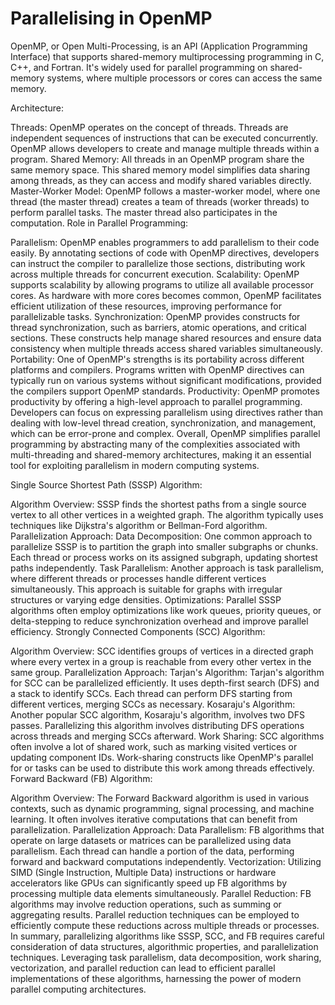 # Parallelising in OpenMP

OpenMP, or Open Multi-Processing, is an API (Application Programming Interface) that supports shared-memory multiprocessing programming in C, C++, and Fortran. It's widely used for parallel programming on shared-memory systems, where multiple processors or cores can access the same memory.

Architecture:

Threads: OpenMP operates on the concept of threads. Threads are independent sequences of instructions that can be executed concurrently. OpenMP allows developers to create and manage multiple threads within a program.
Shared Memory: All threads in an OpenMP program share the same memory space. This shared memory model simplifies data sharing among threads, as they can access and modify shared variables directly.
Master-Worker Model: OpenMP follows a master-worker model, where one thread (the master thread) creates a team of threads (worker threads) to perform parallel tasks. The master thread also participates in the computation.
Role in Parallel Programming:

Parallelism: OpenMP enables programmers to add parallelism to their code easily. By annotating sections of code with OpenMP directives, developers can instruct the compiler to parallelize those sections, distributing work across multiple threads for concurrent execution.
Scalability: OpenMP supports scalability by allowing programs to utilize all available processor cores. As hardware with more cores becomes common, OpenMP facilitates efficient utilization of these resources, improving performance for parallelizable tasks.
Synchronization: OpenMP provides constructs for thread synchronization, such as barriers, atomic operations, and critical sections. These constructs help manage shared resources and ensure data consistency when multiple threads access shared variables simultaneously.
Portability: One of OpenMP's strengths is its portability across different platforms and compilers. Programs written with OpenMP directives can typically run on various systems without significant modifications, provided the compilers support OpenMP standards.
Productivity: OpenMP promotes productivity by offering a high-level approach to parallel programming. Developers can focus on expressing parallelism using directives rather than dealing with low-level thread creation, synchronization, and management, which can be error-prone and complex.
Overall, OpenMP simplifies parallel programming by abstracting many of the complexities associated with multi-threading and shared-memory architectures, making it an essential tool for exploiting parallelism in modern computing systems.

Single Source Shortest Path (SSSP) Algorithm:

Algorithm Overview: SSSP finds the shortest paths from a single source vertex to all other vertices in a weighted graph. The algorithm typically uses techniques like Dijkstra's algorithm or Bellman-Ford algorithm.
Parallelization Approach:
Data Decomposition: One common approach to parallelize SSSP is to partition the graph into smaller subgraphs or chunks. Each thread or process works on its assigned subgraph, updating shortest paths independently.
Task Parallelism: Another approach is task parallelism, where different threads or processes handle different vertices simultaneously. This approach is suitable for graphs with irregular structures or varying edge densities.
Optimizations: Parallel SSSP algorithms often employ optimizations like work queues, priority queues, or delta-stepping to reduce synchronization overhead and improve parallel efficiency.
Strongly Connected Components (SCC) Algorithm:

Algorithm Overview: SCC identifies groups of vertices in a directed graph where every vertex in a group is reachable from every other vertex in the same group.
Parallelization Approach:
Tarjan's Algorithm: Tarjan's algorithm for SCC can be parallelized efficiently. It uses depth-first search (DFS) and a stack to identify SCCs. Each thread can perform DFS starting from different vertices, merging SCCs as necessary.
Kosaraju's Algorithm: Another popular SCC algorithm, Kosaraju's algorithm, involves two DFS passes. Parallelizing this algorithm involves distributing DFS operations across threads and merging SCCs afterward.
Work Sharing: SCC algorithms often involve a lot of shared work, such as marking visited vertices or updating component IDs. Work-sharing constructs like OpenMP's parallel for or tasks can be used to distribute this work among threads effectively.
Forward Backward (FB) Algorithm:

Algorithm Overview: The Forward Backward algorithm is used in various contexts, such as dynamic programming, signal processing, and machine learning. It often involves iterative computations that can benefit from parallelization.
Parallelization Approach:
Data Parallelism: FB algorithms that operate on large datasets or matrices can be parallelized using data parallelism. Each thread can handle a portion of the data, performing forward and backward computations independently.
Vectorization: Utilizing SIMD (Single Instruction, Multiple Data) instructions or hardware accelerators like GPUs can significantly speed up FB algorithms by processing multiple data elements simultaneously.
Parallel Reduction: FB algorithms may involve reduction operations, such as summing or aggregating results. Parallel reduction techniques can be employed to efficiently compute these reductions across multiple threads or processes.
In summary, parallelizing algorithms like SSSP, SCC, and FB requires careful consideration of data structures, algorithmic properties, and parallelization techniques. Leveraging task parallelism, data decomposition, work sharing, vectorization, and parallel reduction can lead to efficient parallel implementations of these algorithms, harnessing the power of modern parallel computing architectures.
